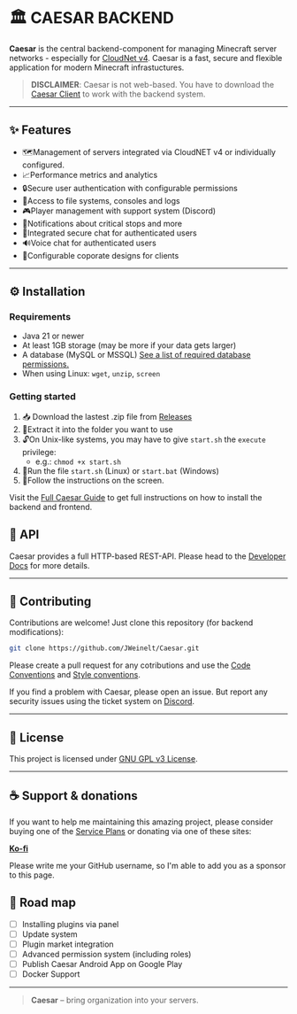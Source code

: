 # 🏛️ CAESAR BACKEND

**Caesar** is the central backend-component for managing Minecraft server networks - especially for [CloudNet v4](https://cloudnetservice.eu/). Caesar is a fast, secure and flexible application for modern Minecraft infrastuctures.

> **DISCLAIMER**: Caesar is not web-based. You have to download the [Caesar Client](#) to work with the backend system.

---

## ✨ Features

- 🗺️Management of servers integrated via CloudNET v4 or individually configured.
- 📈Performance metrics and analytics
- 🔒Secure user authentication with configurable permissions
- 📂Access to file systems, consoles and logs
- 🎮Player management with support system (Discord)
- 🔔Notifications about critical stops and more
- 💬Integrated secure chat for authenticated users
- 🔊Voice chat for authenticated users
- 🎨Configurable coporate designs for clients

---

## ⚙️ Installation

### Requirements

- Java 21 or newer
- At least 1GB storage (may be more if your data gets larger)
- A database (MySQL or MSSQL) [See a list of required database permissions.]()
- When using Linux: ``wget``, ``unzip``, ``screen``

### Getting started
1. 📥 Download the lastest .zip file from [Releases](https://github.com/JWeinelt/Caesar/releases)
2. 📂Extract it into the folder you want to use
3. 🔓On Unix-like systems, you may have to give ``start.sh`` the `execute` privilege:
	- e.g.: `chmod +x start.sh`
4. 🚗Run the file `start.sh` (Linux) or `start.bat` (Windows)
5. 💬Follow the instructions on the screen.

Visit the [Full Caesar Guide]() to get full instructions on how to install the backend and frontend.
    


## 🔌 API

Caesar provides a full HTTP-based REST-API. Please head to the [Developer Docs]() for more details.
    

----------

## 🧪 Contributing

Contributions are welcome! Just clone this repository (for backend modifications):

```bash
git clone https://github.com/JWeinelt/Caesar.git
```
Please create a pull request for any cotributions and use the [Code Conventions]() and [Style conventions]().

If you find a problem with Caesar, please open an issue. But report any security issues using the ticket system on [Discord](https://dc.caesarnet.cloud).

----------

## 🤝 License

This project is licensed under  [GNU GPL v3 License](https://github.com/JWeinelt/Caesar?tab=GPL-3.0-1-ov-file).

----------

## ☕ Support & donations

If you want to help me maintaining this amazing project, please consider buying one of the [Service Plans](https://caesarnet.cloud/#pricing) or donating via one of these sites:

**[Ko-fi](https://ko-fi.com/julianweinelt)**

Please write me your GitHub username, so I'm able to add you as a sponsor to this page.

## 🧭 Road map

- [ ] Installing plugins via panel
- [ ] Update system
- [ ] Plugin market integration   
- [ ] Advanced permission system (including roles)
- [ ] Publish Caesar Android App on Google Play
- [ ] Docker Support
---

> **Caesar** – bring organization into your servers.
